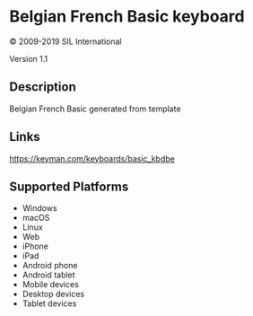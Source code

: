 Belgian French Basic keyboard
==============

© 2009-2019 SIL International

Version 1.1

Description
-----------

Belgian French Basic generated from template

Links
-----
https://keyman.com/keyboards/basic_kbdbe

Supported Platforms
-------------------
 * Windows
 * macOS
 * Linux
 * Web
 * iPhone
 * iPad
 * Android phone
 * Android tablet
 * Mobile devices
 * Desktop devices
 * Tablet devices

